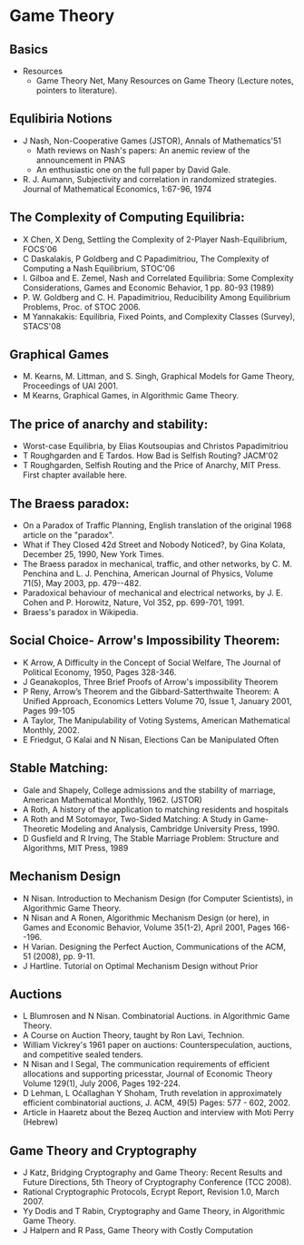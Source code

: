# Game Theory

## Basics
- Resources
	- Game Theory Net, Many Resources on Game Theory (Lecture notes, pointers to literature).

## Equlibiria Notions
- J Nash, Non-Cooperative Games (JSTOR), Annals of Mathematics'51
	- Math reviews on Nash's papers: An anemic review of the announcement in PNAS
	- An enthusiastic one on the full paper by David Gale.
- R. J. Aumann, Subjectivity and correlation in randomized strategies. Journal of Mathematical Economics, 1:67-96, 1974
 
## The Complexity of Computing Equilibria:
- X Chen, X Deng, Settling the Complexity of 2-Player Nash-Equilibrium, FOCS'06
- C Daskalakis, P Goldberg and C Papadimitriou, The Complexity of Computing a Nash Equilibrium, STOC'06
- I. Gilboa and E. Zemel, Nash and Correlated Equilibria: Some Complexity Considerations, Games and Economic Behavior, 1 pp. 80-93 (1989)
- P. W. Goldberg and C. H. Papadimitriou, Reducibility Among Equilibrium Problems, Proc. of STOC 2006.
- M Yannakakis: Equilibria, Fixed Points, and Complexity Classes (Survey), STACS'08

## Graphical Games
- M. Kearns, M. Littman, and S. Singh, Graphical Models for Game Theory, Proceedings of UAI 2001.
- M Kearns, Graphical Games, in Algorithmic Game Theory.

## The price of anarchy and stability:
- Worst-case Equilibria, by Elias Koutsoupias and Christos Papadimitriou
- T Roughgarden and E Tardos. How Bad is Selfish Routing? JACM'02
- T Roughgarden, Selfish Routing and the Price of Anarchy, MIT Press. First chapter available here.

## The Braess paradox:
- On a Paradox of Traffic Planning, English translation of the original 1968 article on the "paradox".
- What if They Closed 42d Street and Nobody Noticed?, by Gina Kolata, December 25, 1990, New York Times.
- The Braess paradox in mechanical, traffic, and other networks, by C. M. Penchina and L. J. Penchina, American Journal of Physics, Volume 71(5), May 2003, pp. 479--482.
- Paradoxical behaviour of mechanical and electrical networks, by J. E. Cohen and P. Horowitz, Nature, Vol 352, pp. 699-701, 1991.
- Braess's paradox in Wikipedia.

## Social Choice- Arrow's Impossibility Theorem:
- K Arrow, A Difficulty in the Concept of Social Welfare, The Journal of Political Economy, 1950, Pages 328-346.
- J Geanakoplos, Three Brief Proofs of Arrow's  impossibility Theorem
- P Reny, Arrow’s Theorem and the Gibbard-Satterthwaite Theorem: A Unified Approach, Economics Letters Volume 70, Issue 1, January 2001, Pages 99-105
- A Taylor, The Manipulability of Voting Systems, American Mathematical Monthly, 2002.
- E Friedgut, G Kalai and N Nisan, Elections Can be Manipulated Often

## Stable Matching:
- Gale and Shapely, College admissions and the stability of marriage, American Mathematical Monthly, 1962. (JSTOR)
- A Roth, A history of the application to matching residents and hospitals
- A Roth and M Sotomayor, Two-Sided Matching: A Study in Game-Theoretic Modeling and Analysis, Cambridge University Press, 1990.
- D Gusfield and R Irving, The Stable Marriage Problem: Structure and Algorithms, MIT Press, 1989

## Mechanism Design
- N Nisan. Introduction to Mechanism Design (for Computer Scientists), in Algorithmic Game Theory.
- N Nisan and A Ronen, Algorithmic Mechanism Design (or here), in Games and Economic Behavior, Volume 35(1-2), April 2001, Pages 166--196.
- H Varian. Designing the Perfect Auction, Communications of the ACM, 51 (2008), pp. 9-11.
- J Hartline. Tutorial on Optimal Mechanism Design without Prior

## Auctions
- L Blumrosen and N Nisan. Combinatorial Auctions. in Algorithmic Game Theory.
- A Course on Auction Theory, taught by Ron Lavi, Technion.
- William Vickrey's 1961 paper on auctions: Counterspeculation, auctions, and competitive sealed tenders.
- N Nisan and I Segal, The communication requirements of efficient allocations and supporting pricesstar, Journal of Economic Theory Volume 129(1), July 2006, Pages 192-224.
- D Lehman, L Oćallaghan Y Shoham, Truth revelation in approximately efficient combinatorial auctions, J. ACM, 49(5) Pages: 577 - 602,  2002.
- Article in Haaretz about the Bezeq Auction and interview with Moti Perry (Hebrew)

## Game Theory and Cryptography
- J Katz, Bridging Cryptography and Game Theory: Recent Results and Future Directions, 5th Theory of Cryptography Conference (TCC 2008).
- Rational Cryptographic Protocols, Ecrypt Report, Revision 1.0, March 2007.
- Yy Dodis and T Rabin, Cryptography and Game Theory, in Algorithmic Game Theory.
- J Halpern and R Pass, Game Theory with Costly Computation
